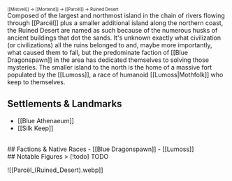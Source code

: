 <sup><sup>[[Mistveil]] → [[Mortend]] → [[Parcël]] → Ruined Desert</sup></sup>  
Composed of the largest and northmost island in the chain of rivers flowing through [[Parcël]] plus a smaller additional island along the northern coast, the Ruined Desert are named as such because of the numerous husks of ancient buildings that dot the sands. It's unknown exactly what civilization (or civilizations) all the ruins belonged to and, maybe more importantly, what caused them to fall, but the predominate faction of [[Blue Dragonspawn]] in the area has dedicated themselves to solving those mysteries. The smaller island to the north is the home of a massive fort populated by the [[Lumoss]], a race of humanoid [[Lumoss|Mothfolk]] who keep to themselves. 

## Settlements & Landmarks
- [[Blue Athenaeum]]
- [[Silk Keep]]
<br>
## Factions & Native Races
- [[Blue Dragonspawn]]
- [[Lumoss]]
<br>
## Notable Figures
> [!todo] TODO

![[Parcël_(Ruined_Desert).webp]]